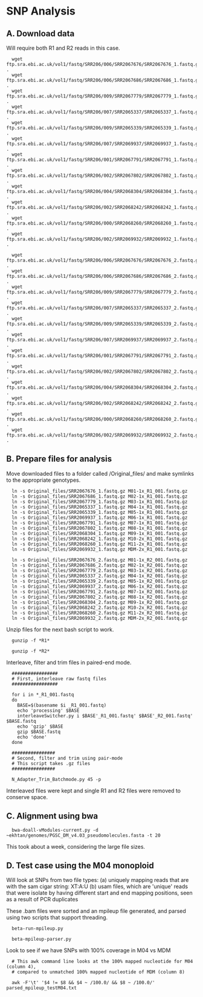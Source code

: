 # SNP Analysis


## A. Download data

Will require both R1 and R2 reads in this case.

      
      wget ftp.sra.ebi.ac.uk/vol1/fastq/SRR206/006/SRR2067676/SRR2067676_1.fastq.gz .
      wget ftp.sra.ebi.ac.uk/vol1/fastq/SRR206/006/SRR2067686/SRR2067686_1.fastq.gz .
      wget ftp.sra.ebi.ac.uk/vol1/fastq/SRR206/009/SRR2067779/SRR2067779_1.fastq.gz .
      wget ftp.sra.ebi.ac.uk/vol1/fastq/SRR206/007/SRR2065337/SRR2065337_1.fastq.gz .
      wget ftp.sra.ebi.ac.uk/vol1/fastq/SRR206/009/SRR2065339/SRR2065339_1.fastq.gz .
      wget ftp.sra.ebi.ac.uk/vol1/fastq/SRR206/007/SRR2069937/SRR2069937_1.fastq.gz .
      wget ftp.sra.ebi.ac.uk/vol1/fastq/SRR206/001/SRR2067791/SRR2067791_1.fastq.gz .
      wget ftp.sra.ebi.ac.uk/vol1/fastq/SRR206/002/SRR2067802/SRR2067802_1.fastq.gz .
      wget ftp.sra.ebi.ac.uk/vol1/fastq/SRR206/004/SRR2068304/SRR2068304_1.fastq.gz .
      wget ftp.sra.ebi.ac.uk/vol1/fastq/SRR206/002/SRR2068242/SRR2068242_1.fastq.gz .
      wget ftp.sra.ebi.ac.uk/vol1/fastq/SRR206/000/SRR2068260/SRR2068260_1.fastq.gz .
      wget ftp.sra.ebi.ac.uk/vol1/fastq/SRR206/002/SRR2069932/SRR2069932_1.fastq.gz .
      
      wget ftp.sra.ebi.ac.uk/vol1/fastq/SRR206/006/SRR2067676/SRR2067676_2.fastq.gz .
      wget ftp.sra.ebi.ac.uk/vol1/fastq/SRR206/006/SRR2067686/SRR2067686_2.fastq.gz .
      wget ftp.sra.ebi.ac.uk/vol1/fastq/SRR206/009/SRR2067779/SRR2067779_2.fastq.gz .
      wget ftp.sra.ebi.ac.uk/vol1/fastq/SRR206/007/SRR2065337/SRR2065337_2.fastq.gz .
      wget ftp.sra.ebi.ac.uk/vol1/fastq/SRR206/009/SRR2065339/SRR2065339_2.fastq.gz .
      wget ftp.sra.ebi.ac.uk/vol1/fastq/SRR206/007/SRR2069937/SRR2069937_2.fastq.gz .
      wget ftp.sra.ebi.ac.uk/vol1/fastq/SRR206/001/SRR2067791/SRR2067791_2.fastq.gz .
      wget ftp.sra.ebi.ac.uk/vol1/fastq/SRR206/002/SRR2067802/SRR2067802_2.fastq.gz .
      wget ftp.sra.ebi.ac.uk/vol1/fastq/SRR206/004/SRR2068304/SRR2068304_2.fastq.gz .
      wget ftp.sra.ebi.ac.uk/vol1/fastq/SRR206/002/SRR2068242/SRR2068242_2.fastq.gz .
      wget ftp.sra.ebi.ac.uk/vol1/fastq/SRR206/000/SRR2068260/SRR2068260_2.fastq.gz .
      wget ftp.sra.ebi.ac.uk/vol1/fastq/SRR206/002/SRR2069932/SRR2069932_2.fastq.gz .
      


## B. Prepare files for analysis

Move downloaded files to a folder called /Original_files/ and make symlinks to the appropriate genotypes.

      
      ln -s Original_files/SRR2067676_1.fastq.gz M01-1x_R1_001.fastq.gz
      ln -s Original_files/SRR2067686_1.fastq.gz M02-1x_R1_001.fastq.gz
      ln -s Original_files/SRR2067779_1.fastq.gz M03-1x_R1_001.fastq.gz
      ln -s Original_files/SRR2065337_1.fastq.gz M04-1x_R1_001.fastq.gz
      ln -s Original_files/SRR2065339_1.fastq.gz M05-1x_R1_001.fastq.gz
      ln -s Original_files/SRR2069937_1.fastq.gz M06-1x_R1_001.fastq.gz
      ln -s Original_files/SRR2067791_1.fastq.gz M07-1x_R1_001.fastq.gz
      ln -s Original_files/SRR2067802_1.fastq.gz M08-1x_R1_001.fastq.gz
      ln -s Original_files/SRR2068304_1.fastq.gz M09-1x_R1_001.fastq.gz
      ln -s Original_files/SRR2068242_1.fastq.gz M10-2x_R1_001.fastq.gz
      ln -s Original_files/SRR2068260_1.fastq.gz M11-2x_R1_001.fastq.gz
      ln -s Original_files/SRR2069932_1.fastq.gz MDM-2x_R1_001.fastq.gz
      
      ln -s Original_files/SRR2067676_2.fastq.gz M01-1x_R2_001.fastq.gz
      ln -s Original_files/SRR2067686_2.fastq.gz M02-1x_R2_001.fastq.gz
      ln -s Original_files/SRR2067779_2.fastq.gz M03-1x_R2_001.fastq.gz
      ln -s Original_files/SRR2065337_2.fastq.gz M04-1x_R2_001.fastq.gz
      ln -s Original_files/SRR2065339_2.fastq.gz M05-1x_R2_001.fastq.gz
      ln -s Original_files/SRR2069937_2.fastq.gz M06-1x_R2_001.fastq.gz
      ln -s Original_files/SRR2067791_2.fastq.gz M07-1x_R2_001.fastq.gz
      ln -s Original_files/SRR2067802_2.fastq.gz M08-1x_R2_001.fastq.gz
      ln -s Original_files/SRR2068304_2.fastq.gz M09-1x_R2_001.fastq.gz
      ln -s Original_files/SRR2068242_2.fastq.gz M10-2x_R2_001.fastq.gz
      ln -s Original_files/SRR2068260_2.fastq.gz M11-2x_R2_001.fastq.gz
      ln -s Original_files/SRR2069932_2.fastq.gz MDM-2x_R2_001.fastq.gz
      

Unzip files for the next bash script to work.

      
      gunzip -f *R1*
      
      gunzip -f *R2*
      

Interleave, filter and trim files in paired-end mode.

      
      #################
      # First, interleave raw fastq files
      #################
      
      for i in *_R1_001.fastq
      do
        BASE=$(basename $i _R1_001.fastq)
        echo 'processing' $BASE
        interleaveSwitcher.py i $BASE'_R1_001.fastq' $BASE'_R2_001.fastq' $BASE.fastq
        echo 'gzip' $BASE
        gzip $BASE.fastq
        echo 'done'
      done
      
      ################
      # Second, filter and trim using pair-mode 
      # This script takes .gz files
      ################
      
      N_Adapter_Trim_Batchmode.py 45 -p
      

Interleaved files were kept and single R1 and R2 files were removed to conserve space.

## C. Alignment using bwa

      
      bwa-doall-vModules-current.py -d ~ekhtan/genomes/PGSC_DM_v4.03_pseudomolecules.fasta -t 20
      

This took about a week, considering the large file sizes.

## D. Test case using the M04 monoploid

Will look at SNPs from two file types: 
(a) uniquely mapping reads that are with the sam cigar string: XT:A:U 
(b) usam files, which are 'unique' reads that were isolate by having different start and end mapping positions, seen as a result of PCR duplicates

These .bam files were sorted and an mpileup file generated, and parsed using two scripts that support threading.

      
      beta-run-mpileup.py
      
      beta-mpileup-parser.py
      

Look to see if we have SNPs with 100% coverage in M04 vs MDM

      
      # This awk command line looks at the 100% mapped nucleotide for M04 (column 4), 
      # compared to unmatched 100% mapped nucleotide of MDM (column 8)
      
      awk -F'\t' '$4 != $8 && $4 ~ /100.0/ && $8 ~ /100.0/' parsed_mpileup_testM04.txt
      


